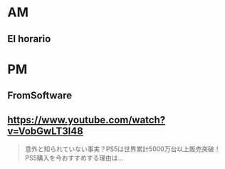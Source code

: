 # AM

## El horario

# PM

## FromSoftware

## https://www.youtube.com/watch?v=VobGwLT3l48

> 意外と知られていない事実？PS5は世界累計5000万台以上販売突破！PS5購入を今おすすめする理由は… 
